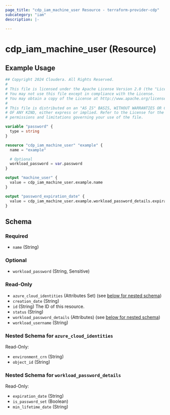 ```yaml
---
page_title: "cdp_iam_machine_user Resource - terraform-provider-cdp"
subcategory: "iam"
description: |-
  
---
```


# cdp_iam_machine_user (Resource)



## Example Usage

```terraform
## Copyright 2024 Cloudera. All Rights Reserved.
#
# This file is licensed under the Apache License Version 2.0 (the "License").
# You may not use this file except in compliance with the License.
# You may obtain a copy of the License at http://www.apache.org/licenses/LICENSE-2.0.
#
# This file is distributed on an "AS IS" BASIS, WITHOUT WARRANTIES OR CONDITIONS
# OF ANY KIND, either express or implied. Refer to the License for the specific
# permissions and limitations governing your use of the file.

variable "password" {
  type = string
}

resource "cdp_iam_machine_user" "example" {
  name = "example"

  # Optional
  workload_password = var.password
}

output "machine_user" {
  value = cdp_iam_machine_user.example.name
}

output "password_expiration_date" {
  value = cdp_iam_machine_user.example.workload_password_details.expiration_date
}
```

<!-- schema generated by tfplugindocs -->
## Schema

### Required

- `name` (String)

### Optional

- `workload_password` (String, Sensitive)

### Read-Only

- `azure_cloud_identities` (Attributes Set) (see [below for nested schema](#nestedatt--azure_cloud_identities))
- `creation_date` (String)
- `id` (String) The ID of this resource.
- `status` (String)
- `workload_password_details` (Attributes) (see [below for nested schema](#nestedatt--workload_password_details))
- `workload_username` (String)

<a id="nestedatt--azure_cloud_identities"></a>
### Nested Schema for `azure_cloud_identities`

Read-Only:

- `environment_crn` (String)
- `object_id` (String)


<a id="nestedatt--workload_password_details"></a>
### Nested Schema for `workload_password_details`

Read-Only:

- `expiration_date` (String)
- `is_password_set` (Boolean)
- `min_lifetime_date` (String)